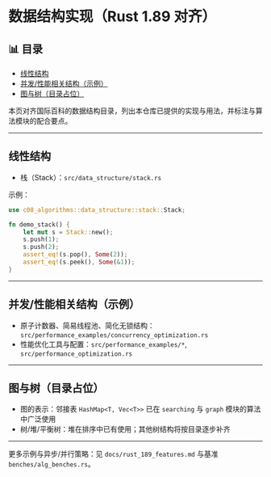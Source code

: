 ﻿# 数据结构实现（Rust 1.89 对齐）


## 📊 目录

- [线性结构](#线性结构)
- [并发/性能相关结构（示例）](#并发性能相关结构示例)
- [图与树（目录占位）](#图与树目录占位)


本页对齐国际百科的数据结构目录，列出本仓库已提供的实现与用法，并标注与算法模块的配合要点。

---

## 线性结构

- 栈（Stack）：`src/data_structure/stack.rs`

示例：

```rust
use c08_algorithms::data_structure::stack::Stack;

fn demo_stack() {
    let mut s = Stack::new();
    s.push(1);
    s.push(2);
    assert_eq!(s.pop(), Some(2));
    assert_eq!(s.peek(), Some(&1));
}
```

---

## 并发/性能相关结构（示例）

- 原子计数器、简易线程池、简化无锁结构：`src/performance_examples/concurrency_optimization.rs`
- 性能优化工具与配置：`src/performance_examples/*`, `src/performance_optimization.rs`

---

## 图与树（目录占位）

- 图的表示：邻接表 `HashMap<T, Vec<T>>` 已在 `searching` 与 `graph` 模块的算法中广泛使用
- 树/堆/平衡树：堆在排序中已有使用；其他树结构将按目录逐步补齐

---

更多示例与异步/并行策略：见 `docs/rust_189_features.md` 与基准 `benches/alg_benches.rs`。
